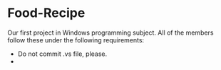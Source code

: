 # Food-Recipe
Our first project in Windows programming subject.
All of the members follow these under the following requirements:
 - Do not commit .vs file, please.
 - 
